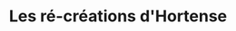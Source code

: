 ---
title: "Les ré-créations d'Hortense"
url: /neuville-sur-saone/les-re-creations-dhortense/
shop: cadeau
---